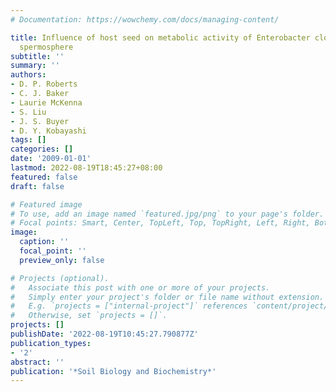 ```yaml
---
# Documentation: https://wowchemy.com/docs/managing-content/

title: Influence of host seed on metabolic activity of Enterobacter cloacae in the
  spermosphere
subtitle: ''
summary: ''
authors:
- D. P. Roberts
- C. J. Baker
- Laurie McKenna
- S. Liu
- J. S. Buyer
- D. Y. Kobayashi
tags: []
categories: []
date: '2009-01-01'
lastmod: 2022-08-19T18:45:27+08:00
featured: false
draft: false

# Featured image
# To use, add an image named `featured.jpg/png` to your page's folder.
# Focal points: Smart, Center, TopLeft, Top, TopRight, Left, Right, BottomLeft, Bottom, BottomRight.
image:
  caption: ''
  focal_point: ''
  preview_only: false

# Projects (optional).
#   Associate this post with one or more of your projects.
#   Simply enter your project's folder or file name without extension.
#   E.g. `projects = ["internal-project"]` references `content/project/deep-learning/index.md`.
#   Otherwise, set `projects = []`.
projects: []
publishDate: '2022-08-19T10:45:27.790877Z'
publication_types:
- '2'
abstract: ''
publication: '*Soil Biology and Biochemistry*'
---
```

